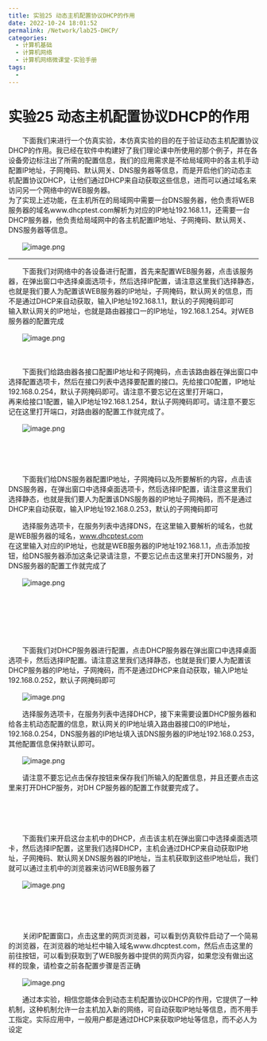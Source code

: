 ```yaml
---
title: 实验25 动态主机配置协议DHCP的作用
date: 2022-10-24 18:01:52
permalink: /Network/lab25-DHCP/
categories:
  - 计算机基础
  - 计算机网络
  - 计算机网络微课堂-实验手册
tags:
  - 
---
```

# 实验25 动态主机配置协议DHCP的作用

　　下面我们来进行一个仿真实验，本仿真实验的目的在于验证动态主机配置协议DHCP的作用。我已经在软件中构建好了我们理论课中所使用的那个例子，并在各设备旁边标注出了所需的配置信息，我们的应用需求是不给局域网中的各主机手动配置IP地址，子网掩码、默认网关、DNS服务器等信息，而是开启他们的动态主机配置协议DHCP，让他们通过DHCP来自动获取这些信息，进而可以通过域名来访问另一个网络中的WEB服务器。  
为了实现上述功能，在主机所在的局域网中需要一台DNS服务器，他负责将WEB服务器的域名www.dhcptest.com解析为对应的IP地址192.168.1.1，还需要一台DHCP服务器，他负责给局域网中的各主机配置IP地址、子网掩码、默认网关、DNS服务器等信息。

　　![image.png](https://image.peterjxl.com/blog/image-20220109161728-t7lshel.png)

---

　　下面我们对网络中的各设备进行配置，首先来配置WEB服务器，点击该服务器，在弹出窗口中选择桌面选项卡，然后选择IP配置，请注意这里我们选择静态，也就是我们要人为配置该WEB服务器的IP地址，子网掩码，默认网关的信息，而不是通过DHCP来自动获取，输入IP地址192.168.1.1，默认的子网掩码即可  
输入默认网关的IP地址，也就是路由器接口一的IP地址，192.168.1.254。对WEB服务器的配置完成

　　![image.png](https://image.peterjxl.com/blog/image-20220109161715-lvvonnz.png)

　　‍

　　下面我们给路由器各接口配置IP地址和子网掩码，点击该路由器在弹出窗口中选择配置选项卡，然后在接口列表中选择要配置的接口。先给接口0配置，IP地址192.168.0.254，默认子网掩码即可。请注意不要忘记在这里打开端口，  
再来给接口1配置，输入IP地址192.168.1.254，默认子网掩码即可。请注意不要忘记在这里打开端口，对路由器的配置工作就完成了。

　　![image.png](https://image.peterjxl.com/blog/image-20220109161802-jamroqp.png)

　　‍

　　‍

　　下面我们给DNS服务器配置IP地址，子网掩码以及所要解析的内容，点击该DNS服务器，在弹出窗口中选择桌面选项卡，然后选择IP配置，请注意这里我们选择静态，也就是我们要人为配置该DNS服务器的IP地址子网掩码，而不是通过DHCP来自动获取，输入IP地址192.168.0.253，默认的子网掩码即可

　　选择服务选项卡，在服务列表中选择DNS，在这里输入要解析的域名，也就是WEB服务器的域名，www.dhcptest.com  
在这里输入对应的IP地址，也就是WEB服务器的IP地址192.168.1.1，点击添加按钮，给DNS服务器添加这条记录请注意，不要忘记点击这里来打开DNS服务，对DNS服务器的配置工作就完成了

　　![image.png](https://image.peterjxl.com/blog/image-20220109162032-9diygr9.png)

　　‍

　　‍

　　‍

　　下面我们对DHCP服务器进行配置，点击DHCP服务器在弹出窗口中选择桌面选项卡，然后选择IP配置。请注意这里我们选择静态，也就是我们要人为配置该DHCP服务器的IP地址，子网掩码，而不是通过DHCP来自动获取，输入IP地址192.168.0.252，默认子网掩码即可

　　![image.png](https://image.peterjxl.com/blog/image-20220109162118-5qayohu.png)

　　选择服务选项卡，在服务列表中选择DHCP，接下来需要设置DHCP服务器和给各主机动态配置的信息，默认网关的IP地址填入路由器接口0的IP地址，192.168.0.254，DNS服务器的IP地址填入该DNS服务器的IP地址192.168.0.253，其他配置信息保持默认即可。

　　![image.png](https://image.peterjxl.com/blog/image-20220109162204-frkjmb4.png)

　　请注意不要忘记点击保存按钮来保存我们所输入的配置信息，并且还要点击这里来打开DHCP服务，对DH CP服务器的配置工作就要完成了。

　　‍

　　‍

　　下面我们来开启这台主机中的DHCP，点击该主机在弹出窗口中选择桌面选项卡，然后选择IP配置，这里我们选择DHCP，主机会通过DHCP来自动获取IP地址，子网掩码、默认网关DNS服务器的IP地址，当主机获取到这些IP地址后，我们就可以通过主机中的浏览器来访问WEB服务器了

　　![image.png](https://image.peterjxl.com/blog/image-20220109162237-g3rgqfi.png)

　　‍

　　‍

　　关闭IP配置窗口，点击这里的网页浏览器，可以看到仿真软件启动了一个简易的浏览器，在浏览器的地址栏中输入域名www.dhcptest.com，然后点击这里的前往按钮，可以看到获取到了WEB服务器中提供的网页内容，如果您没有做出这样的现象，请检查之前各配置步骤是否正确

　　![image.png](https://image.peterjxl.com/blog/image-20220109162256-b3xohfo.png)

　　通过本实验，相信您能体会到动态主机配置协议DHCP的作用，它提供了一种机制，这种机制允许一台主机加入新的网络，可自动获取IP地址等信息，而不用手工指定。实际应用中，一般用户都是通过DHCP来获取IP地址等信息，而不必人为设定

　　‍
